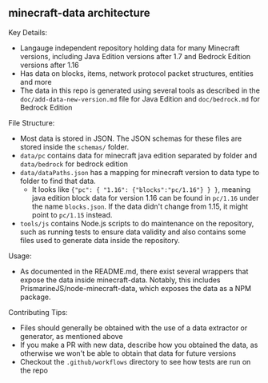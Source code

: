 ## minecraft-data architecture
Key Details:
* Langauge independent repository holding data for many Minecraft versions, including Java Edition versions after 1.7 and Bedrock Edition versions after 1.16
* Has data on blocks, items, network protocol packet structures, entities and more
* The data in this repo is generated using several tools as described in the `doc/add-data-new-version.md` file for Java Edition and `doc/bedrock.md` for Bedrock Edition

File Structure:
* Most data is stored in JSON. The JSON schemas for these files are stored inside the `schemas/` folder.
* `data/pc` contains data for minecraft java edition separated by folder and `data/bedrock` for bedrock edition
* `data/dataPaths.json` has a mapping for minecraft version to data type to folder to find that data.
  * It looks like `{"pc": { "1.16": {"blocks":"pc/1.16"} } }`, meaning java edition block data for version 1.16 can be found in `pc/1.16` under the name `blocks.json`. If the data didn't change from 1.15, it might point to `pc/1.15` instead.
* `tools/js` contains Node.js scripts to do maintenance on the repository, such as running tests to ensure data validity and also contains some files used to generate data inside the repository.

Usage:
* As documented in the README.md, there exist several wrappers that expose the data inside minecraft-data. Notably, this includes PrismarineJS/node-minecraft-data, which exposes the data as a NPM package. 

Contributing Tips:
* Files should generally be obtained with the use of a data extractor or generator, as mentioned above
* If you make a PR with new data, describe how you obtained the data, as otherwise we won't be able to obtain that data for future versions
* Checkout the `.github/workflows` directory to see how tests are run on the repo
